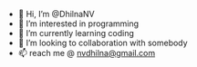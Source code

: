 - 👋 Hi, I’m @DhilnaNV
- 👀 I’m interested in programming 
- 🌱 I’m currently learning coding
- 💞️ I’m looking to collaboration with somebody 
- 📫 reach me @ nvdhilna@gmail.com

<!---
DhilnaNV/DhilnaNV is a ✨ special ✨ repository because its `README.md` (this file) appears on your GitHub profile.
You can click the Preview link to take a look at your changes.
--->
